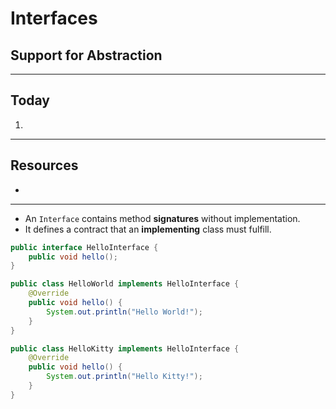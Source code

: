 # Interfaces

## Support for Abstraction



---
## Today
1.


---
## Resources
+ 


---
+ An `Interface` contains method **signatures** without implementation.
+ It defines a contract that an **implementing** class must fulfill.
```java
public interface HelloInterface {
	public void hello();
}
```

```java
public class HelloWorld implements HelloInterface {
	@Override
	public void hello() {
		System.out.println("Hello World!");
	}
}

```

```java
public class HelloKitty implements HelloInterface {
	@Override
	public void hello() {
		System.out.println("Hello Kitty!");	
	}
}
```
